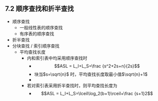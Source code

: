 ## 7.2 顺序查找和折半查找

- 顺序查找
    - 一般线性表的顺序查找
    - 有序表的顺序查找
- 折半查找
- 分块查找 / 索引顺序查找
    - 平均查找长度
        - 内和索引表中均采用顺序查找时
            - $$ASL = L_I+L_S=\frac {s^2+2s+n}{2s}$$
            - 块当$s=\sqrt{n}$ 时，平均查找长度取最小值$\sqrt{n}+1$
            - 
        - 若对索引表采用折半查找时，则平均查找长度为
            - $$ASL = L_I+L_S=\lceil\log_2(b+1)\rceil+\frac {s+1}2$$
<!-- ### 习题
- 2 由n个数据元素组成的两个表：一个递增有序，一个无序。采用顺序查找算法，对有序表从头开始查找，发现当前元素已不小于待查元素时，停止查找，确定查找不成功，已知查找任一元素的概率是相同的，则在两种表中成功查找
A 平均时间后者小
B 平均时间两者相同
C 平均时间前者小
D 无法确定→B
- 8【2010】已知一个长度为16的顺序表L，其元素按关键字有序排列，若采用折半查找法查找一个L中不存在的元素，则关键字的比较次数最多是→5
- 13
- 14
- 15【2017】  
- 20【2015】
- 24【2016】
- 综合题5【2013】 -->
